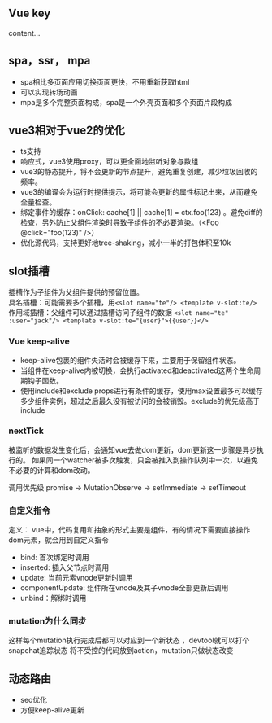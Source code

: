 ## Vue key
content...

## spa，ssr， mpa
- spa相比多页面应用切换页面更快，不用重新获取html
- 可以实现转场动画
- mpa是多个完整页面构成，spa是一个外壳页面和多个页面片段构成

## vue3相对于vue2的优化
- ts支持
- 响应式，vue3使用proxy，可以更全面地监听对象与数组
- vue3的静态提升，将不会更新的节点提升，避免重复创建，减少垃圾回收的频率。
- vue3的编译会为运行时提供提示，将可能会更新的属性标记出来，从而避免全量检查。
- 绑定事件的缓存：onClick: cache[1] || cache[1] = ctx.foo(123) 。避免diff的检查，另外防止父组件渲染时导致子组件的不必要渲染。（<Foo @click="foo(123)" />）
- 优化源代码，支持更好地tree-shaking，减小一半的打包体积至10k

## slot插槽

插槽作为子组件为父组件提供的预留位置。 <br/>
具名插槽：可能需要多个插槽，用```<slot name="te"/> <template v-slot:te/>```  <br/>
作用域插槽：父组件可以通过插槽访问子组件的数据 ```<slot name="te" :user="jack"/> <template v-slot:te="{user}">{{user}}</>```

### Vue keep-alive
- keep-alive包裹的组件失活时会被缓存下来，主要用于保留组件状态。  
- 当组件在keep-alive内被切换，会执行activated和deactivated这两个生命周期钩子函数。
- 使用include和exclude props进行有条件的缓存，使用max设置最多可以缓存多少组件实例，超过之后最久没有被访问的会被销毁。exclude的优先级高于include

### nextTick

被监听的数据发生变化后，会通知vue去做dom更新，dom更新这一步骤是异步执行的。
如果同一个watcher被多次触发，只会被推入到操作队列中一次，以避免不必要的计算和dom改动。

调用优先级 promise -> MutationObserve -> setImmediate -> setTimeout

### 自定义指令

定义： vue中，代码复用和抽象的形式主要是组件，有的情况下需要直接操作dom元素，就会用到自定义指令

- bind: 首次绑定时调用 
- inserted: 插入父节点时调用 
- update: 当前元素vnode更新时调用
- componentUpdate: 组件所在vnode及其子vnode全部更新后调用
- unbind：解绑时调用

### mutation为什么同步

这样每个mutation执行完成后都可以对应到一个新状态 ，devtool就可以打个snapchat追踪状态
将不受控的代码放到action，mutation只做状态改变

## 动态路由
- seo优化
- 方便keep-alive更新